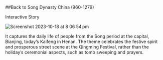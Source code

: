 ##Back to Song Dynasty China (960-1279)

Interactive Story

![Screenshot 2023-10-18 at 8 06 54 pm](https://github.com/Mood4Design/InteractiveStory/assets/5491619/3040c1dd-03e9-4668-b83e-4c7714329e5a)

It captures the daily life of people from the Song period at the capital, Bianjing, today’s Kaifeng in Henan. The theme celebrates the festive spirit and prosperous street scene at the Qingming Festival, rather than the holiday’s ceremonial aspects, such as tomb sweeping and prayers.
